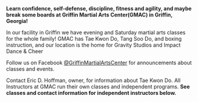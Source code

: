**Learn confidence, self-defense, discipline, fitness and agility, and maybe break some boards at                       Griffin Martial Arts Center(GMAC) in Griffin, Georgia!**

In our facility in Griffin we have evening and Saturday martial arts classes for the whole family! GMAC has Tae Kwon Do, Tang Soo Do, and boxing instruction, and our location is the home for Gravity Studios and Impact Dance & Cheer

Follow us on Facebook [@GriffinMartialArtsCenter](https://www.facebook.com/griffinmartialartscenter/) [](https://www.instagram.com/gmac1454/) for announcements about classes and events. 

Contact Eric D. Hoffman, owner, for information about Tae Kwon Do. All Instructors at GMAC run their own classes and independent programs.  **See classes and contact information for independent instructors below.**